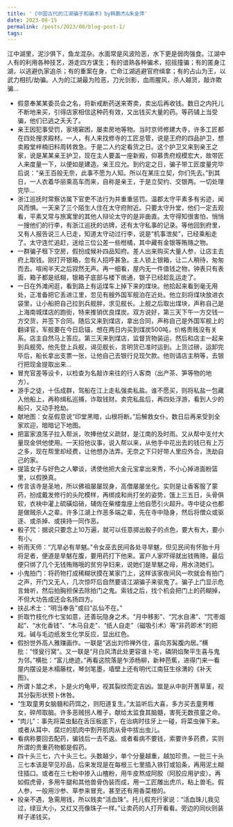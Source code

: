 ```yaml
---
title: '《中国古代的江湖骗子和骗术》by韩鹏杰&朱金萍'
date: 2023-08-15
permalink: /posts/2023/08/blog-post-1/
tags:
---
```

江中湖里，泥沙俱下，鱼龙混杂。水面常是风波险恶，水下更是弱肉强食。江湖中人有的利用各种技艺，游走四方谋生；有的谙熟各种骗术，招摇撞骗；有的匿身江湖，以逃避仇家追杀；有的重案在身，亡命江湖逃避官府缉拿；有的占山为王，以武力相抗/劫骗。人为的江湖最为险恶，刀光剑影，血雨腥风，杀人越货，敲诈欺骗...

- 假意奉某某委员会之名，将新戒断药送来寄卖，卖出后再收钱。数日之内托儿不断地来买，引得店家相信这种药有效，又出钱买大量的药。等药铺上当受骗，他们已逃之夭夭了。
- 亲王因犯事受罚，家境窘困，屡卖房地等物。当时京师修建大寺，许多工匠都在四处搜求殿材。一人，有人来找修寺的工匠总管，说是王府的四品护卫，想卖殿堂梓楠旧料周转救急。于是二人约定看货之日。这个护卫又来到亲王之家，说是某某亲王护卫，现在主人要盖一座新殿，仰慕贵府规模宏大，故带匠人来度量一下，以便如是建造。亲王应允。到约定之日，骗子带工匠度量完毕后说：“亲王百般无奈，此事不愿为人知。所以在某庄立契，你们先去。”到其日，一人衣着华丽乘高车而来，自称是亲王，于是立契约、交银两。一切处理完毕...
- 浙江巡抚时常察访属下官吏不法行为并重重惩罚。温郡太守平素多有劣迹，闻风而惧。一天来了三个陌生人住在太守府附近。只要太守升堂，他们一定去观看，平素又常与旅寓里的其他人辩论太守的是非曲直。太守得知很害怕，悄悄一搜他们的行李，有浙江巡抚的访牌，还有太守私事的记录。等他回到府里，又有人报告说三人已走，知道太守动过行李，说是“机事泄矣”，已经乘船走了。太守连忙追赶，送给三位公差一些柑橘，其中藏有金银等贿赂之物。
- 一群骗子租下空房，假扮成候补四品知府。差人出来购买大量人参，让店主去府上取钱。刚打开银箱，忽有人招呼甚急。主人锁上银箱，让二人稍待，匆匆而去。喧闹半天之后寂然无声。再一细看，屋内无一件值钱之物，钟表只有表面，箱子都是纸糊，银箱子底部与楼下凿通，银子已经趁乱运走了。
- 一日在外滩闲逛，看到路上有运煤车上掉下来的煤块。他拾起来看到毫无用处，正准备把它丢进江里，忽见有艘外国军舰泊在近处。他立刻将煤块放进衣袋里，让小船把自己拉到兵舰胖，求见舰长。上舰之后取出煤块，声称自己是上海南城煤店的跑街，特来推销优良煤炭。双方说好，第三天下午一方交钱一方交货，并签下合同。随后又来到煤店，拿出合同，声称自己是外国军舰上的翻译官，军舰要在今日启锚，想在两日内买到煤炭500吨，价格贵贱没有关系。店主自然马上答应。第三天来到煤店，监督货物装运，然后和店主一起来到兵舰旁。他先登上兵舰，谒见舰长，言明货已准时运到。上货过磅，运卸完毕后，船长拿出支票一张，让他自己去银行兑现欠款。他则请店主稍等，去银行把现金提取出来...
- 冒充官差等设卡，以检查为名敲诈来往的行人客商（出产茶、笋等物的地方）。
- 游手之徒，十伍成群，驾船在江上走私强卖私盐。谁不愿买，则将私盐一包藏入他船上，再称缉私巡捕，诈取钱财。卖完私盐后，再四处浮游，看到人少的船只，又动手抢劫。
- 献地图：女巫假意说“印堂黑暗，山根将断。”后解救女仆。数日后再来受到全家欢迎，暗暗记下地图。
- 把富家浪荡子拉入帮派，吹捧他仗义疏财，是江南的及时雨。又从帮中支付大量现金供他使用。一天招他议事，说入帮以来，从他手中花出去的钱已有上万之多，现在帮里却经费，让他想办法弄。无奈之下只好带人里应外合，洗劫自己的家。
- 提篮女子与好色之人攀谈，诱使他把大金元宝拿出来秀，不小心掉进面粉篮里，以假换真。
-  传言该寺是圣地，所以佛祖屡屡现身，高僧屡屡坐化。实则是让香客服了蒙药，扮成戴发修行的头陀模样，再绑成和尚打坐的姿势，饿上三五日，头骨俱软，衣袂中灌上硫磺焰硝，辅佐在柴楼龛座上他自愿引火超升。寺中徒众也都是做贼杀人之辈。许多江湖上作恶多端之辈，先在寺中隐身，然后将僧众或驱逐、或杀掉、或挟持一同作恶。
- 骰子咒：据说只要念上10万遍，就可以任意掷出骰子的点色，要大有大，要小有小。
- 祈雨天师：“亢旱必有旱魃。”令女巫去民间各处寻旱魃，但见民间有怀胎十月将足者，便道是旱魃在腹，要用药打下他来。富户人家吓得就出钱贿赂，最后便只绑了几个无钱贿赂哦的贫穷孕妇来，说她们是旱魃之母，用水浇她们。
- 小鬼拍门：将药物打成稀糊状摸在某家门上，这样该家夜间风一吹就会有拍门之声，开门又无人，几次惊吓后自然要请江湖骗子来驱鬼了。骗子上门显示危言耸听，然后拍胸担保去除拍门之鬼。索钱之后，找个机会把门上的药糊掉，不但大功告成还会名扬四方。
- 扶乩术士：“明当奉告”或曰“乩仙不在。”
- 折取竹枝化作七宝如意，还善玩隐身之术。“月中移影”、“咒水自沸”、“咒枣烟起”、“水化香钱”、“木马自走”、“纸人自走”（磁吸引术）等“非药即术”的把戏。碱与毛边纸发生化学反应，显出红色。
- 假扮世外高人雅赚画作。一联是“逃出刘伶禅外住，喜向苏髯腹内居。”横批：“怪叟行窝”。又一联是“月白风清此处更容谁卜宅，磷阴焰聚平生喜与鬼为邻。”横批：“富儿绝迹。”再看这院落是乍添杨柳，新种芭蕉，进得门来一看屋内摆设是木榻藤枕，琴剑笔墨，墙壁上还有明代江南狂生徐渭的《补天图》。
- 所谓卜筮之术，卜是火灼龟甲，视其裂纹而定吉凶。筮是从中剖开蓍草茎，视其分裂形状预卜休咎。
- “生取童男女脑髓和药饵之，则阳道复生。”太监听后大喜，多方买去童男稚女，碎颅取脑。许多恶贼拐人稚子，献给太监食其脑髓，害死无数孩童之命。
- “肉儿”：事先将菜虫黏在舌压板底下，在治病时往牙上一碰，将菜虫弹下来。或者从耳中、腐烂的肌肉中割开肌肉从骨中拔出虫儿。
- 看病称要回去配药，骗钱后一去不返。或者看病不要钱，索要许多药费，实则所谓的贵重药物都是假药。
- 四十头三七，六十头三七。头数越少，单个分量越重，越加珍贵。一批三十头三七本该是罕见珍品，后来发现是在每根三七里插入铁钉或铅条，再用泥土糊住插口。或者在三七粉中掺入山楂粉，用牛皮熬成阿胶（阿胶应用驴皮）。再如假虎骨，多用牛腿和其他兽骨伪装而成，用一工匠雕出虎爪，粘上兽毛。假人参，一般用沙参、草参来冒充，甚至还有用香菜根的。
- 投亲不遇，急需用钱，所以贱卖“活血珠”。托儿假充行家说：“活血珠儿我见过，绿豆大小，又红又亮像珠子一样。”让卖药的人打开看看。旁边的同伙则装样子递钱买。

















